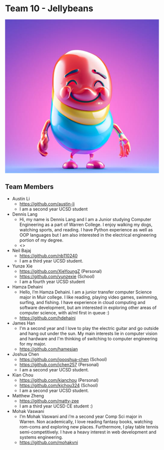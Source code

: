 # Team 10 - Jellybeans

![logo](https://raw.githubusercontent.com/cse110-sp23-group10/cse110-sp23-group10/main/admin/branding/logo.jpg)

## Team Members

- Austin Li
  - <https://github.com/austin-li>
  - I am a second year UCSD student
- Dennis Lang
  - Hi, my name is Dennis Lang and I am a Junior studying Computer Engineering as a part of Warren College. I enjoy walking my dogs, watching sports, and reading. I have Python experience as well as OOP languages but I am also interested in the electrical engineering portion of my degree. 
  - <>   
- Neil Bajaj
  - <https://github.com/nb110240>
  - I am a third year UCSD student.
- Yunze Xie
  - <https://github.com/XieYoungZ> (Personal)
  - <https://github.com/yunzexie> (School)
  - I am a fourth year UCSD student 
- Hamza Dehaini
  - Hello, I’m Hamza Dehaini. I am a junior transfer computer Science major in Muir college. I like reading, playing video games, swimming, surfing, and fishing. I have experience in cloud computing and software development, but am interested in exploring other areas of computer science, with ai/ml first in queue :)
  - <https://github.com/hdehaini>
- James Han
  - I'm a second year and I love to play the electric guitar and go outside and hang out under the sun. My main interests lie in computer vision and hardware and I'm thinking of switching to computer engineering for my major.
  - <https://github.com/hamesjan>
- Joshua Chen
  - <https://github.com/joooshua-chen> (School)
  - <https://github.com/jchen257> (Personal)
  - I am a second year UCSD student.
- Kian Chou
  - https://github.com/kianchou (Personal)
  - <https://github.com/kjchou324> (School)
  - I am a second year UCSD student.
- Matthew Zheng
  - <https://github.com/matty-zee>
  - I am a third year UCSD CE student :) 
- Mohak Vaswani
  - I’m Mohak Vaswani and i’m a second year Comp Sci major in Warren. Non academically, I love reading fantasy books, watching rom-coms and exploring new places. Furthermore, I play table tennis semi-competitively. I have a heavy interest in web development and systems engineering.
  - <https://github.com/mohakvni>

